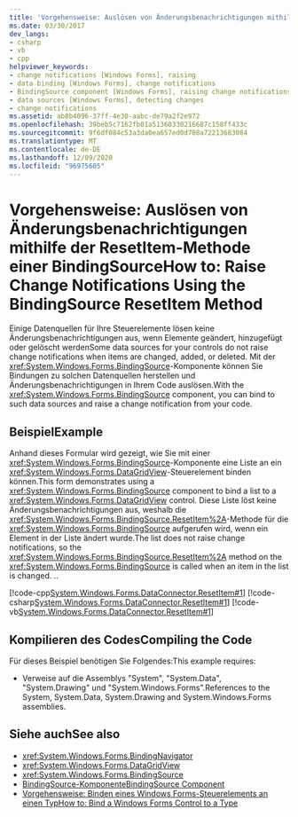 ```yaml
---
title: 'Vorgehensweise: Auslösen von Änderungsbenachrichtigungen mithilfe der ResetItem-Methode einer BindingSource'
ms.date: 03/30/2017
dev_langs:
- csharp
- vb
- cpp
helpviewer_keywords:
- change notifications [Windows Forms], raising
- data binding [Windows Forms], change notifications
- BindingSource component [Windows Forms], raising change notifications with
- data sources [Windows Forms], detecting changes
- change notifications
ms.assetid: ab8b4096-37ff-4e30-aabc-de79a2f2e972
ms.openlocfilehash: 39beb5c7162fb01a51360330216687c158ff433c
ms.sourcegitcommit: 9f6df084c53a3da0ea657ed0d708a72213683084
ms.translationtype: MT
ms.contentlocale: de-DE
ms.lasthandoff: 12/09/2020
ms.locfileid: "96975605"
---
```

# <a name="how-to-raise-change-notifications-using-the-bindingsource-resetitem-method"></a><span data-ttu-id="9e1e3-102">Vorgehensweise: Auslösen von Änderungsbenachrichtigungen mithilfe der ResetItem-Methode einer BindingSource</span><span class="sxs-lookup"><span data-stu-id="9e1e3-102">How to: Raise Change Notifications Using the BindingSource ResetItem Method</span></span>
<span data-ttu-id="9e1e3-103">Einige Datenquellen für Ihre Steuerelemente lösen keine Änderungsbenachrichtigungen aus, wenn Elemente geändert, hinzugefügt oder gelöscht werden</span><span class="sxs-lookup"><span data-stu-id="9e1e3-103">Some data sources for your controls do not raise change notifications when items are changed, added, or deleted.</span></span> <span data-ttu-id="9e1e3-104">Mit der <xref:System.Windows.Forms.BindingSource>-Komponente können Sie Bindungen zu solchen Datenquellen herstellen und Änderungsbenachrichtigungen in Ihrem Code auslösen.</span><span class="sxs-lookup"><span data-stu-id="9e1e3-104">With the <xref:System.Windows.Forms.BindingSource> component, you can bind to such data sources and raise a change notification from your code.</span></span>  
  
## <a name="example"></a><span data-ttu-id="9e1e3-105">Beispiel</span><span class="sxs-lookup"><span data-stu-id="9e1e3-105">Example</span></span>  
 <span data-ttu-id="9e1e3-106">Anhand dieses Formular wird gezeigt, wie Sie mit einer <xref:System.Windows.Forms.BindingSource>-Komponente eine Liste an ein <xref:System.Windows.Forms.DataGridView>-Steuerelement binden können.</span><span class="sxs-lookup"><span data-stu-id="9e1e3-106">This form demonstrates using a <xref:System.Windows.Forms.BindingSource> component to bind a list to a <xref:System.Windows.Forms.DataGridView> control.</span></span> <span data-ttu-id="9e1e3-107">Diese Liste löst keine Änderungsbenachrichtigungen aus, weshalb die <xref:System.Windows.Forms.BindingSource.ResetItem%2A>-Methode für die <xref:System.Windows.Forms.BindingSource> aufgerufen wird, wenn ein Element in der Liste ändert wurde.</span><span class="sxs-lookup"><span data-stu-id="9e1e3-107">The list does not raise change notifications, so the <xref:System.Windows.Forms.BindingSource.ResetItem%2A> method on the <xref:System.Windows.Forms.BindingSource> is called when an item in the list is changed.</span></span> <span data-ttu-id="9e1e3-108">.</span><span class="sxs-lookup"><span data-stu-id="9e1e3-108">.</span></span>  
  
 [!code-cpp[System.Windows.Forms.DataConnector.ResetItem#1](~/samples/snippets/cpp/VS_Snippets_Winforms/System.Windows.Forms.DataConnector.ResetItem/CPP/form1.cpp#1)]
 [!code-csharp[System.Windows.Forms.DataConnector.ResetItem#1](~/samples/snippets/csharp/VS_Snippets_Winforms/System.Windows.Forms.DataConnector.ResetItem/CS/form1.cs#1)]
 [!code-vb[System.Windows.Forms.DataConnector.ResetItem#1](~/samples/snippets/visualbasic/VS_Snippets_Winforms/System.Windows.Forms.DataConnector.ResetItem/VB/form1.vb#1)]  
  
## <a name="compiling-the-code"></a><span data-ttu-id="9e1e3-109">Kompilieren des Codes</span><span class="sxs-lookup"><span data-stu-id="9e1e3-109">Compiling the Code</span></span>  
 <span data-ttu-id="9e1e3-110">Für dieses Beispiel benötigen Sie Folgendes:</span><span class="sxs-lookup"><span data-stu-id="9e1e3-110">This example requires:</span></span>  
  
- <span data-ttu-id="9e1e3-111">Verweise auf die Assemblys "System", "System.Data", "System.Drawing" und "System.Windows.Forms".</span><span class="sxs-lookup"><span data-stu-id="9e1e3-111">References to the System, System.Data, System.Drawing and System.Windows.Forms assemblies.</span></span>  
  
## <a name="see-also"></a><span data-ttu-id="9e1e3-112">Siehe auch</span><span class="sxs-lookup"><span data-stu-id="9e1e3-112">See also</span></span>

- <xref:System.Windows.Forms.BindingNavigator>
- <xref:System.Windows.Forms.DataGridView>
- <xref:System.Windows.Forms.BindingSource>
- [<span data-ttu-id="9e1e3-113">BindingSource-Komponente</span><span class="sxs-lookup"><span data-stu-id="9e1e3-113">BindingSource Component</span></span>](bindingsource-component.md)
- [<span data-ttu-id="9e1e3-114">Vorgehensweise: Binden eines Windows Forms-Steuerelements an einen Typ</span><span class="sxs-lookup"><span data-stu-id="9e1e3-114">How to: Bind a Windows Forms Control to a Type</span></span>](how-to-bind-a-windows-forms-control-to-a-type.md)
